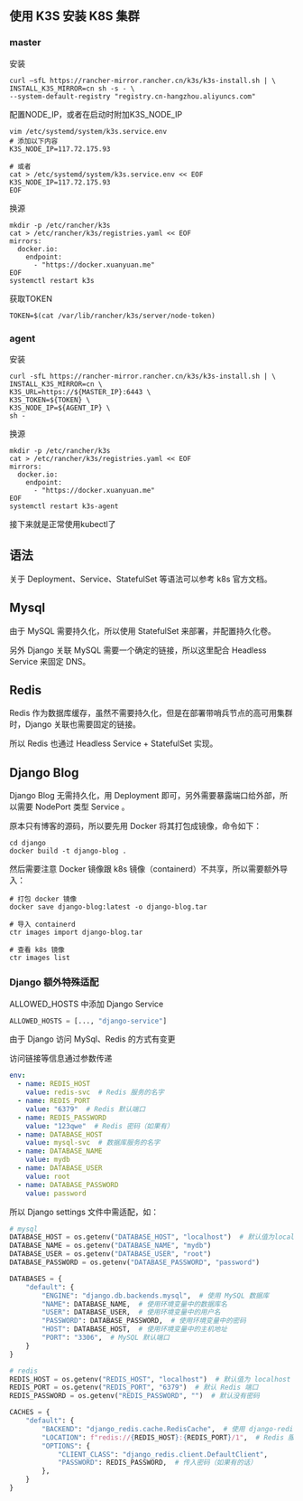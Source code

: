 ## 使用 K3S 安装 K8S 集群

### master

安装
```shell
curl –sfL https://rancher-mirror.rancher.cn/k3s/k3s-install.sh | \
INSTALL_K3S_MIRROR=cn sh -s - \
--system-default-registry "registry.cn-hangzhou.aliyuncs.com"
```

配置NODE_IP，或者在启动时附加K3S_NODE_IP
```shell
vim /etc/systemd/system/k3s.service.env
# 添加以下内容
K3S_NODE_IP=117.72.175.93

# 或者
cat > /etc/systemd/system/k3s.service.env << EOF
K3S_NODE_IP=117.72.175.93
EOF
```

换源
```shell
mkdir -p /etc/rancher/k3s
cat > /etc/rancher/k3s/registries.yaml << EOF
mirrors:
  docker.io:
    endpoint:
      - "https://docker.xuanyuan.me"
EOF
systemctl restart k3s
```

获取TOKEN
```shell
TOKEN=$(cat /var/lib/rancher/k3s/server/node-token)
```

### agent

安装
```shell
curl -sfL https://rancher-mirror.rancher.cn/k3s/k3s-install.sh | \
INSTALL_K3S_MIRROR=cn \
K3S_URL=https://${MASTER_IP}:6443 \
K3S_TOKEN=${TOKEN} \
K3S_NODE_IP=${AGENT_IP} \
sh - 
```

换源
```shell
mkdir -p /etc/rancher/k3s
cat > /etc/rancher/k3s/registries.yaml << EOF
mirrors:
  docker.io:
    endpoint:
      - "https://docker.xuanyuan.me"
EOF
systemctl restart k3s-agent
```

接下来就是正常使用kubectl了

## 语法

关于 Deployment、Service、StatefulSet 等语法可以参考 k8s 官方文档。

## Mysql

由于 MySQL 需要持久化，所以使用 StatefulSet 来部署，并配置持久化卷。

另外 Django 关联 MySQL 需要一个确定的链接，所以这里配合 Headless Service 来固定 DNS。

## Redis

Redis 作为数据库缓存，虽然不需要持久化，但是在部署带哨兵节点的高可用集群时，Django 关联也需要固定的链接。

所以 Redis 也通过 Headless Service + StatefulSet 实现。

## Django Blog


Django Blog 无需持久化，用 Deployment 即可，另外需要暴露端口给外部，所以需要 NodePort 类型 Service 。

原本只有博客的源码，所以要先用 Docker 将其打包成镜像，命令如下：
```shell
cd django
docker build -t django-blog .
```

然后需要注意 Docker 镜像跟 k8s 镜像（containerd）不共享，所以需要额外导入：
```shell
# 打包 docker 镜像
docker save django-blog:latest -o django-blog.tar

# 导入 containerd
ctr images import django-blog.tar

# 查看 k8s 镜像
ctr images list
```

### Django 额外特殊适配

ALLOWED_HOSTS 中添加 Django Service
```python
ALLOWED_HOSTS = [..., "django-service"]
```

由于 Django 访问 MySql、Redis 的方式有变更

访问链接等信息通过参数传递
```yaml
env:
  - name: REDIS_HOST
    value: redis-svc  # Redis 服务的名字
  - name: REDIS_PORT
    value: "6379"  # Redis 默认端口
  - name: REDIS_PASSWORD
    value: "123qwe"  # Redis 密码（如果有）
  - name: DATABASE_HOST
    value: mysql-svc  # 数据库服务的名字
  - name: DATABASE_NAME
    value: mydb
  - name: DATABASE_USER
    value: root
  - name: DATABASE_PASSWORD
    value: password
```

所以 Django settings 文件中需适配，如：
```python
# mysql
DATABASE_HOST = os.getenv("DATABASE_HOST", "localhost")  # 默认值为localhost
DATABASE_NAME = os.getenv("DATABASE_NAME", "mydb")
DATABASE_USER = os.getenv("DATABASE_USER", "root")
DATABASE_PASSWORD = os.getenv("DATABASE_PASSWORD", "password")

DATABASES = {
    "default": {
        "ENGINE": "django.db.backends.mysql",  # 使用 MySQL 数据库
        "NAME": DATABASE_NAME,  # 使用环境变量中的数据库名
        "USER": DATABASE_USER,  # 使用环境变量中的用户名
        "PASSWORD": DATABASE_PASSWORD,  # 使用环境变量中的密码
        "HOST": DATABASE_HOST,  # 使用环境变量中的主机地址
        "PORT": "3306",  # MySQL 默认端口
    }
}

# redis
REDIS_HOST = os.getenv("REDIS_HOST", "localhost")  # 默认值为 localhost
REDIS_PORT = os.getenv("REDIS_PORT", "6379")  # 默认 Redis 端口
REDIS_PASSWORD = os.getenv("REDIS_PASSWORD", "")  # 默认没有密码

CACHES = {
    "default": {
        "BACKEND": "django_redis.cache.RedisCache",  # 使用 django-redis
        "LOCATION": f"redis://{REDIS_HOST}:{REDIS_PORT}/1",  # Redis 服务的 URL
        "OPTIONS": {
            "CLIENT_CLASS": "django_redis.client.DefaultClient",
            "PASSWORD": REDIS_PASSWORD,  # 传入密码（如果有的话）
        },
    }
}
```